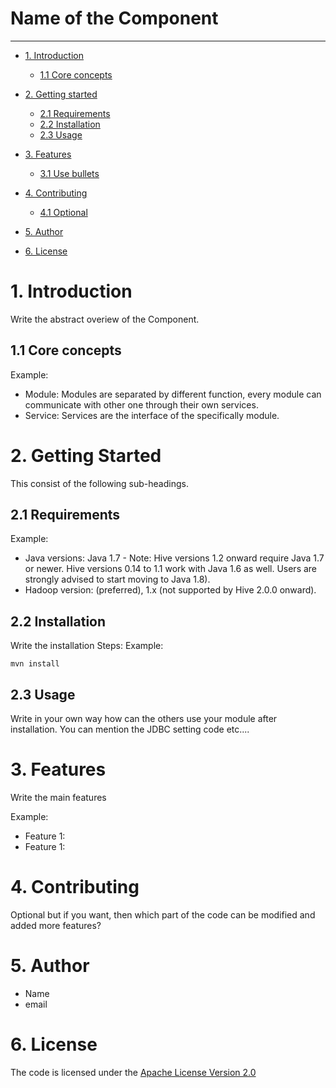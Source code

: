 # Name of the Component

--------------------------

<!-- Update the list and the main body. -->



- [1. Introduction](#1-introduction)
    - [1.1 Core concepts](#11-core-concepts)
   
- [2. Getting started](#2-getting-Started)
    - [2.1 Requirements](#21-requirements)
    - [2.2 Installation](#22-installation)
    - [2.3 Usage](#23-usage)
	
- [3. Features](#3-features)
    - [3.1 Use bullets](#31-use-bullets)
   
- [4. Contributing](#4-contributing)
    - [4.1 Optional](#41-optional)
   
- [5. Author](#5-author)

- [6. License](#6-license)

<!-- Main Body of the Document -->


# 1. Introduction

Write the abstract overiew of the Component.


## 1.1 Core concepts

Example:
- Module: Modules are separated by different function, every module can communicate with other one through their own services.
- Service: Services are the interface of the specifically module.


# 2. Getting Started

This consist of the following sub-headings. 


## 2.1 Requirements

Example:
- Java versions: Java 1.7 - Note:  Hive versions 1.2 onward require Java 1.7 or newer. Hive versions 0.14 to 1.1 work with Java 1.6 as well. Users are strongly advised to start moving to Java 1.8).  
- Hadoop version: (preferred), 1.x (not supported by Hive 2.0.0 onward).



## 2.2 Installation

Write the installation Steps:
Example: 
```
mvn install

```


## 2.3 Usage

Write in your own way how can the others use your module after installation. You can mention the JDBC setting code etc.... 

# 3. Features

Write the main features 

Example: 
- Feature 1:
- Feature 1:

# 4. Contributing

Optional but if you want, then which part of the code can be modified and added more features? 


# 5. Author

-  Name
-  email


# 6. License

The code is licensed under the [Apache License Version 2.0](http://www.apache.org/licenses/LICENSE-2.0)
<br>
 



